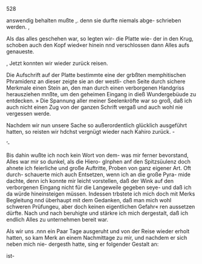 528

answendig behalten mußte ,. denn sie durfte niemals abge-
schrieben werden. ,

Als das alles geschehen war, so legten wir- die Platte wie-
der in den Krug, schoben auch den Kopf wied«er hinein nnd
verschlossen dann Alles aufs genaueste.

, Jetzt konnten wir wieder zurück reisen.

Die Aufschrift auf der Platte bestimmte eine der grbßten
memphitischen Phramidenz an dieser zeigte sie an der westli-
chen Seite durch sichere Merkmale einen Stein an, den man
durch einen verborgenen Handgriss herausziehen mnßte, um
den geheimen Eingang in dieß Wundergebüude zu entdecken.
» Die Spannung aller meiner Seelenkröfte war so groß,
daß ich auch nicht einen Zug von der ganzen Schrift vergaß
und auch wohl nie vergessen werde.

Nachdem wir nun unsere Sache so außerordentlich glücklich
ausgeführt hatten, so reisten wir hdchst vergnügt wieder nach
Kahiro zurück. -

’-

 

Bis dahin wußte ich noch kein Wort von dem- was mir
ferner bevorstand, Alles war mir so dunkel, als die Hiero-
glnphen anf den Spitzsüulenz doch ahnete ich feierliche und
große Auftritte, Proben von ganz eigener Art. Oft durch-
schauerte mich auch Entsetzen, wenn ich an die große Pyra-
mide dachte, denn ich konnte mir leicht vorstellen, daß der
Wink auf den verborgenen Eingang nicht für die Langeweile
gegeben seye- und daß ich da würde hineinsteigen müssen.
Indessen trbstete ich mich doch mit Merks Begleitung
nnd überhaupt mit dem Gedanken, daß man mich wohl
schweren Prüfungeu, aber doch keinen eigentlichen Gefahr«
ren aussetzen dürfte. Nach und nach beruhigte und stärkre
ich mich dergestalt, daß ich endlich Alles zu unternehmen
bereit war.

Als wir uns .nnn ein Paar Tage ausgeruht und von
der Reise wieder erholt hatten, so kam Merk an einem
Nachmittage zu mir, und nachdem er sich neben mich nie-
dergesth hatte, sing er folgender Gestalt an:

ist-

